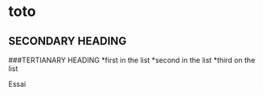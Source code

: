 # toto
## SECONDARY HEADING
###TERTIANARY HEADING
*first in the list
*second in the list
*third on the list


Essai

